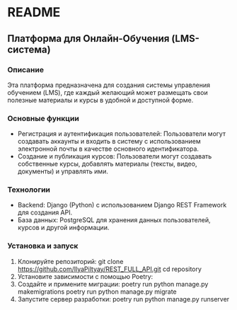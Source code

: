 # README

## Платформа для Онлайн-Обучения (LMS-система)

### Описание

Эта платформа предназначена для создания системы управления обучением (LMS), где каждый желающий может размещать свои
полезные материалы и курсы в удобной и доступной форме.

### Основные функции

- Регистрация и аутентификация пользователей: Пользователи могут создавать аккаунты и входить в систему с использованием
  электронной почты в качестве основного идентификатора.
- Создание и публикация курсов: Пользователи могут создавать собственные курсы, добавлять материалы (тексты, видео,
  документы) и управлять ими.

### Технологии

- Backend: Django (Python) с использованием Django REST Framework для создания API.
- База данных: PostgreSQL для хранения данных пользователей, курсов и другой информации.

### Установка и запуск

1. Клонируйте репозиторий:
   git clone https://github.com/IlyaPiltyay/REST_FULL_API.git
   cd repository
2. Установите зависимости с помощью Poetry:
3. Создайте и примените миграции:
   poetry run python manage.py makemigrations
   poetry run python manage.py migrate
4. Запустите сервер разработки:
   poetry run python manage.py runserver